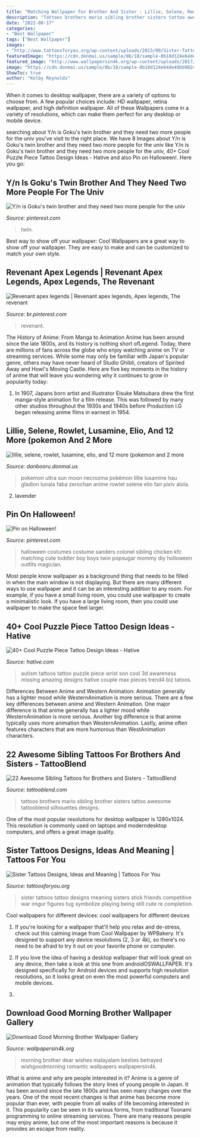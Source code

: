 ```yaml
---
title: "Matching Wallpaper For Brother And Sister : Lillie, Selene, Rowlet, Lusamine, Elio, And 12 More (pokemon And 2 More"
description: "Tattoos brothers mario sibling brother sisters tattoo awesome tattooblend silhouettes designs"
date: "2022-08-17"
categories:
- "Best Wallpaper"
tags: ["Best Wallpaper"]
images:
- "http://www.tattoosforyou.org/wp-content/uploads/2013/09/Sister-Tattoo.jpg"
featuredImage: "https://cdn.donmai.us/sample/8b/18/sample-8b18d124e64de49bb982c73db4ca042d.jpg"
featured_image: "http://www.wallpapersin4k.org/wp-content/uploads/2017/04/Good-Morning-Brother-Wallpaper-6.jpg"
image: "https://cdn.donmai.us/sample/8b/18/sample-8b18d124e64de49bb982c73db4ca042d.jpg"
ShowToc: true
author: "Kolby Reynolds"
---
```



When it comes to desktop wallpaper, there are a variety of options to choose from. A few popular choices include: HD wallpaper, retina wallpaper, and high definition wallpaper. All of these Wallpapers come in a variety of resolutions, which can make them perfect for any desktop or mobile device. 

	

		
searching about Y/n is Goku&#039;s twin brother and they need two more people for the univ you've visit to the right place. We have 8 Images about Y/n is Goku&#039;s twin brother and they need two more people for the univ like Y/n is Goku&#039;s twin brother and they need two more people for the univ, 40+ Cool Puzzle Piece Tattoo Design Ideas - Hative and also Pin on Halloween!. Here you go:
		
    
## Y/n Is Goku&#039;s Twin Brother And They Need Two More People For The Univ

<img loading=lazy src="https://i.pinimg.com/736x/e0/47/0d/e0470d710d8ae9f35955f35f7e22a995.jpg" onerror="this.onerror=null;this.src='https://tse3.mm.bing.net/th?id=OIP.RGaq7bofXvs4H9tTX6jxZAHaJ3&amp;pid=15.1';" alt="Y/n is Goku&#039;s twin brother and they need two more people for the univ">

_Source: pinterest.com_

>twin. 

	

Best way to show off your wallpaper:
Cool Wallpapers are a great way to show off your wallpaper. They are easy to make and can be customized to match your own style.

    
## Revenant Apex Legends | Revenant Apex Legends, Apex Legends, The Revenant

<img loading=lazy src="https://i.pinimg.com/736x/25/0a/4d/250a4d0a8c4d2148d6b0bf430c5b9e1f.jpg" onerror="this.onerror=null;this.src='https://tse4.mm.bing.net/th?id=OIP.9gTGJHAGT_SRreEYv62KXgHaHa&amp;pid=15.1';" alt="Revenant apex legends | Revenant apex legends, Apex legends, The revenant">

_Source: br.pinterest.com_

>revenant. 

	

The History of Anime: From Manga to Animation
Anime has been around since the late 1800s, and its history is nothing short ofLegend. Today, there are millions of fans across the globe who enjoy watching anime on TV or streaming services. While some may only be familiar with Japan's popular genre, others may have never heard of Studio Ghibli, creators of Spirited Away and Howl's Moving Castle. Here are five key moments in the history of anime that will leave you wondering why it continues to grow in popularity today:
1) In 1907, Japans born artist and illustrator Eisuke Matsubara drew the first manga-style animation for a film release. This was followed by many other studios throughout the 1930s and 1940s before Production I.G began releasing anime films in earnest in 1954.

    
## Lillie, Selene, Rowlet, Lusamine, Elio, And 12 More (pokemon And 2 More

<img loading=lazy src="https://cdn.donmai.us/sample/8b/18/sample-8b18d124e64de49bb982c73db4ca042d.jpg" onerror="this.onerror=null;this.src='https://tse2.mm.bing.net/th?id=OIP.Qonfymjj4h0vxo3DhQOHZwHaNk&amp;pid=15.1';" alt="lillie, selene, rowlet, lusamine, elio, and 12 more (pokemon and 2 more">

_Source: danbooru.donmai.us_

>pokemon ultra sun moon necrozma pokémon lillie lusamine hau gladion lunala faba zerochan anime rowlet selene elio fan pixiv alola. 

	

2. lavender 

    
## Pin On Halloween!

<img loading=lazy src="https://i.pinimg.com/736x/51/f7/c6/51f7c69c3bd14f7858359f3c772c25d0--colonel-sanders-costume-halloween-costume-ideas.jpg" onerror="this.onerror=null;this.src='https://tse3.mm.bing.net/th?id=OIP.qHe0H9EMCluWWWtvdrIVVAHaJ-&amp;pid=15.1';" alt="Pin on Halloween!">

_Source: pinterest.com_

>halloween costumes costume sanders colonel sibling chicken kfc matching cute toddler boy boys twin popsugar mommy diy holloween outfits magician. 

	

Most people know wallpaper as a background thing that needs to be filled in when the main window is not displaying. But there are many different ways to use wallpaper and it can be an interesting addition to any room. For example, if you have a small living room, you could use wallpaper to create a minimalistic look. If you have a large living room, then you could use wallpaper to make the space feel larger.

    
## 40+ Cool Puzzle Piece Tattoo Design Ideas - Hative

<img loading=lazy src="https://hative.com/wp-content/uploads/2014/03/puzzle-piece-tattoos/31-autism-tattoo-for-son.jpg" onerror="this.onerror=null;this.src='https://tse1.mm.bing.net/th?id=OIP.YggWQEztIs63HG-QabQ70QHaLH&amp;pid=15.1';" alt="40+ Cool Puzzle Piece Tattoo Design Ideas - Hative">

_Source: hative.com_

>autism tattoos tattoo puzzle piece wrist son cool 3d awareness missing amazing designs hative couple max pieces trend4 biz tatoos. 

	

Differences Between Anime and Western Animation: Animation generally has a lighter mood while WesternAnimation is more serious.
There are a few key differences between anime and Western Animation. One major difference is that anime generally has a lighter mood while WesternAnimation is more serious. Another big difference is that anime typically uses more animation than WesternAnimation. Lastly, anime often features characters that are more humorous than WestAnimation characters.

    
## 22 Awesome Sibling Tattoos For Brothers And Sisters - TattooBlend

<img loading=lazy src="http://tattooblend.com/wp-content/uploads/2016/03/brother-tattoo-designs.jpg?x26891" onerror="this.onerror=null;this.src='https://tse4.mm.bing.net/th?id=OIP.b8t9a25QAeUXybeeJS6tgwHaHZ&amp;pid=15.1';" alt="22 Awesome Sibling Tattoos for Brothers and Sisters - TattooBlend">

_Source: tattooblend.com_

>tattoos brothers mario sibling brother sisters tattoo awesome tattooblend silhouettes designs. 

	

One of the most popular resolutions for desktop wallpaper is 1280x1024. This resolution is commonly used on laptops and moderndesktop computers, and offers a great image quality.

    
## Sister Tattoos Designs, Ideas And Meaning | Tattoos For You

<img loading=lazy src="http://www.tattoosforyou.org/wp-content/uploads/2013/09/Sister-Tattoo.jpg" onerror="this.onerror=null;this.src='https://tse2.mm.bing.net/th?id=OIP.ZLCTWeppzkbcwuKIe3maYwHaFj&amp;pid=15.1';" alt="Sister Tattoos Designs, Ideas and Meaning | Tattoos For You">

_Source: tattoosforyou.org_

>sister tattoos tattoo designs meaning sisters stick friends competitive war imgur figures tug symbolize playing being still cute re completion. 

	

Cool wallpapers for different devices:
cool wallpapers for different devices 

1. If you're looking for a wallpaper that'll help you relax and de-stress, check out this calming image from Cool Wallpaper by WPBakery. It's designed to support any device resolutions (2, 3 or 4k), so there's no need to be afraid to try it out on your favorite phone or computer.

2. If you love the idea of having a desktop wallpaper that will look great on any device, then take a look at this one from androidOSWALLPAPER. It's designed specifically for Android devices and supports high resolution resolutions, so it looks great on even the most powerful computers and mobile devices.

3.

    
## Download Good Morning Brother Wallpaper Gallery

<img loading=lazy src="http://www.wallpapersin4k.org/wp-content/uploads/2017/04/Good-Morning-Brother-Wallpaper-6.jpg" onerror="this.onerror=null;this.src='https://tse2.mm.bing.net/th?id=OIP.NbkJo3OPTUiXQFAN8lPVrQHaFj&amp;pid=15.1';" alt="Download Good Morning Brother Wallpaper Gallery">

_Source: wallpapersin4k.org_

>morning brother dear wishes malayalam besties betrayed wishgoodmorning romantic wallpapers wallpapersin4k. 

	

What is anime and why are people interested in it?
Anime is a genre of animation that typically follows the story lines of young people in Japan. It has been around since the late 1800s and has seen many changes over the years. One of the most recent changes is that anime has become more popular than ever, with people from all walks of life becoming interested in it. This popularity can be seen in its various forms, from traditional Toonami programming to online streaming services. There are many reasons people may enjoy anime, but one of the most important reasons is because it provides an escape from reality.

